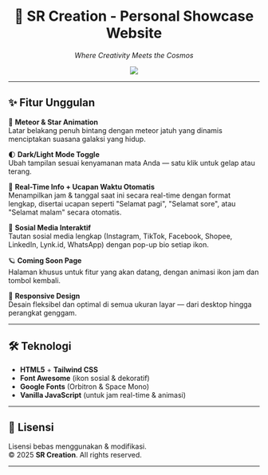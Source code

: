 <div align="center">
  <h1>🌌 SR Creation - Personal Showcase Website</h1>
  <p><em>Where Creativity Meets the Cosmos</em></p>
  <img src="https://img.shields.io/badge/Status-Active-brightgreen?style=flat-square" />
</div>

---

## ✨ Fitur Unggulan

🔭 **Meteor & Star Animation**  
Latar belakang penuh bintang dengan meteor jatuh yang dinamis menciptakan suasana galaksi yang hidup.

🌓 **Dark/Light Mode Toggle**  
Ubah tampilan sesuai kenyamanan mata Anda — satu klik untuk gelap atau terang.

📆 **Real-Time Info + Ucapan Waktu Otomatis**  
Menampilkan jam & tanggal saat ini secara real-time dengan format lengkap, disertai ucapan seperti "Selamat pagi", "Selamat sore", atau "Selamat malam" secara otomatis.

📱 **Sosial Media Interaktif**  
Tautan sosial media lengkap (Instagram, TikTok, Facebook, Shopee, LinkedIn, Lynk.id, WhatsApp) dengan pop-up bio setiap ikon.

🪐 **Coming Soon Page**  
Halaman khusus untuk fitur yang akan datang, dengan animasi ikon jam dan tombol kembali.

📱 **Responsive Design**  
Desain fleksibel dan optimal di semua ukuran layar — dari desktop hingga perangkat genggam.

---

## 🛠️ Teknologi

- **HTML5** + **Tailwind CSS**
- **Font Awesome** (ikon sosial & dekoratif)
- **Google Fonts** (Orbitron & Space Mono)
- **Vanilla JavaScript** (untuk jam real-time & animasi)

---

## 🪪 Lisensi

Lisensi bebas menggunakan & modifikasi.  
&copy; 2025 **SR Creation**. All rights reserved.

---